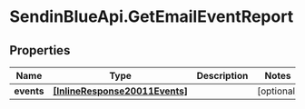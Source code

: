 # SendinBlueApi.GetEmailEventReport

## Properties
Name | Type | Description | Notes
------------ | ------------- | ------------- | -------------
**events** | [**[InlineResponse20011Events]**](InlineResponse20011Events.md) |  | [optional] 


